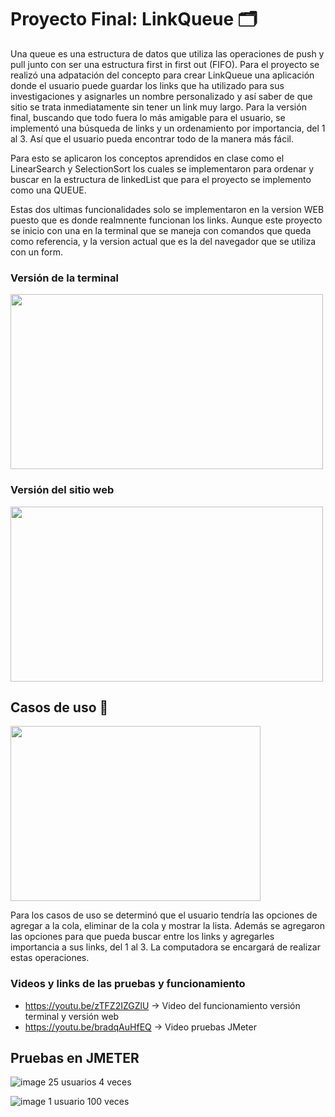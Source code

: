 

# Proyecto Final: LinkQueue 🗂

Una queue es una estructura de datos que utiliza las operaciones de push y pull junto con ser una estructura first in first out (FIFO). 
Para el proyecto se realizó una adpatación del concepto para crear LinkQueue una aplicación donde el usuario puede guardar los links que ha 
utilizado para sus investigaciones y asignarles un nombre personalizado y así saber de que sitio se trata inmediatamente sin tener un link muy largo. 
Para la versión final, buscando que todo fuera lo más amigable para el usuario, se implementó una búsqueda de links y un ordenamiento por importancia, del 1 al 3. Así que el usuario pueda encontrar todo de la manera más fácil.

Para esto se aplicaron los conceptos aprendidos en clase como el LinearSearch y SelectionSort los cuales se implementaron para ordenar y buscar en la estructura de linkedList que para el proyecto se implemento como una QUEUE.

Estas dos ultimas funcionalidades solo se implementaron en la version WEB puesto que es donde realmnente funcionan los links. Aunque este proyecto se inicio con una en la terminal que se maneja con comandos que queda como referencia,  y la version actual que es la del navegador que se utiliza con un form. 

### Versión de la terminal

<img src="https://i.imgur.com/sWsT5pK.jpg" width="500" height="280"/>  


### Versión del sitio web

<img src="https://i.imgur.com/oRfJm6h.jpg" width="500" height="280"/>  

## Casos de uso 🔨

<img src="https://imgur.com/2GeuBzS.jpg" width="400" height="280"/> 

Para los casos de uso se determinó que el usuario tendría las opciones de agregar a la cola, eliminar de la cola y mostrar la lista. Además se agregaron las opciones para que pueda buscar entre los links y agregarles importancia a sus links, del 1 al 3. La computadora se encargará de realizar estas operaciones.



### Videos y links de las pruebas y funcionamiento

- https://youtu.be/zTFZ2IZGZlU -> Video del funcionamiento versión terminal y versión web
- https://youtu.be/bradqAuHfEQ -> Video pruebas JMeter

## Pruebas en JMETER

![image](https://user-images.githubusercontent.com/69205813/119160342-649ca880-ba15-11eb-8e54-b291ea3d60a5.png)
25 usuarios 4 veces

![image](https://user-images.githubusercontent.com/69205813/116155928-0abff180-a6a8-11eb-92f5-ff715d7ff502.png)
1 usuario 100 veces

